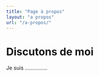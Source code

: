 ```yaml
---
title: "Page à propos"
layout: "a propos"
url: "/a-propos/"
---
```



# Discutons de moi
Je suis ...............